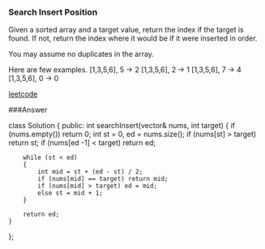 ### Search Insert Position

Given a sorted array and a target value, return the index if the target is found. If not, return the index where it would be if it were inserted in order.

You may assume no duplicates in the array.

Here are few examples.
[1,3,5,6], 5 → 2
[1,3,5,6], 2 → 1
[1,3,5,6], 7 → 4
[1,3,5,6], 0 → 0

[leetcode](https://leetcode.com/problems/search-insert-position/description/)

###Answer

class Solution {
public:
    int searchInsert(vector<int>& nums, int target) {
        if (nums.empty()) return 0;
        int st = 0, ed = nums.size();
        if (nums[st] > target) return st;
        if (nums[ed -1] < target) return ed;
        
        while (st < ed)
        {
            int mid = st + (ed - st) / 2;
            if (nums[mid] == target) return mid;
            if (nums[mid] > target) ed = mid;
            else st = mid + 1;
        }
        
        return ed;
    }
};
